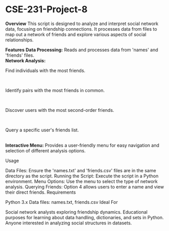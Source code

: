 # CSE-231-Project-8

**Overview**
This script is designed to analyze and interpret social network data, focusing on friendship connections. It processes data from files to map out a network of friends and explore various aspects of social relationships.
<br>

**Features**
**Data Processing:** Reads and processes data from 'names' and 'friends' files.
<br>
**Network Analysis:**
<br>
    <p> Find individuals with the most friends. <p>
    <br>
    <p> Identify pairs with the most friends in common. <p>
    <br>
    <p> Discover users with the most second-order friends. <p>
    <br>
    <p> Query a specific user's friends list. <p>
    <br>
**Interactive Menu:** Provides a user-friendly menu for easy navigation and selection of different analysis options.
<br>

Usage

Data Files: Ensure the 'names.txt' and 'friends.csv' files are in the same directory as the script.
Running the Script: Execute the script in a Python environment.
Menu Options: Use the menu to select the type of network analysis.
Querying Friends: Option 4 allows users to enter a name and view their direct friends.
Requirements

Python 3.x
Data files: names.txt, friends.csv
Ideal For

Social network analysts exploring friendship dynamics.
Educational purposes for learning about data handling, dictionaries, and sets in Python.
Anyone interested in analyzing social structures in datasets.
